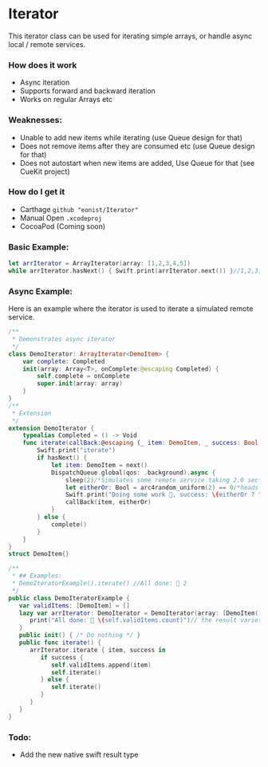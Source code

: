 # Iterator

This iterator class can be used for iterating simple arrays, or handle async local / remote services. 

### How does it work
- Async iteration
- Supports forward and backward iteration
- Works on regular Arrays etc

### Weaknesses:
- Unable to add new items while iterating (use Queue design for that)
- Does not remove items after they are consumed etc (use Queue design for that)
- Does not autostart when new items are added, Use Queue for that  (see CueKit project)

### How do I get it
- Carthage `github "eonist/Iterator"`
- Manual Open `.xcodeproj`
- CocoaPod (Coming soon)

### Basic Example:
```swift
let arrIterator = ArrayIterator(array: [1,2,3,4,5])
while arrIterator.hasNext() { Swift.print(arrIterator.next()) }//1,2,3,4,5
```

### Async Example:
Here is an example where the iterator is used to iterate a simulated remote service.
```swift
/**
 * Demonstrates async iterator
 */
class DemoIterator: ArrayIterator<DemoItem> {
    var complete: Completed
    init(array: Array<T>, onComplete:@escaping Completed) {
        self.complete = onComplete
        super.init(array: array)
    }
}
/**
 * Extension
 */
extension DemoIterator {
    typealias Completed = () -> Void
    func iterate(callBack:@escaping (_ item: DemoItem, _ success: Bool) -> Void){
        Swift.print("iterate")
        if hasNext() {
            let item: DemoItem = next()
            DispatchQueue.global(qos: .background).async {
                sleep(2)/*Simulates some remote service taking 2.0 sec*/
                let eitherOr: Bool = arc4random_uniform(2) == 0/*heads or tails*/
                Swift.print("Doing some work 💪, success: \(eitherOr ? "✅" : "🚫")")
                callBack(item, eitherOr)
            }
        } else {
            complete()
        }
    }
}
struct DemoItem{}

/**
 * ## Examples:
 * DemoIteratorExample().iterate() //All done: 🎉 2
 */
public class DemoIteratorExample {
   var validItems: [DemoItem] = []
   lazy var arrIterator: DemoIterator = DemoIterator(array: [DemoItem(), DemoItem(), DemoItem()]) {
      print("All done: 🎉 \(self.validItems.count)")// the result varies between a count of 0 and 3
   }
   public init() { /* Do nothing */ }
   public func iterate() {
      arrIterator.iterate { item, success in
         if success {
            self.validItems.append(item)
            self.iterate()
         } else {
            self.iterate()
         }
      }
   }
}
```

### Todo:
- Add the new native swift result type
